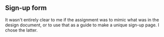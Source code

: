 ## Sign-up form

It wasn't entirely clear to me if the assignment was to mimic what was in the design document, or to use that as a guide to make a unique sign-up page. I chose the latter.